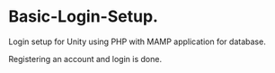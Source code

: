# Basic-Login-Setup.
Login setup for Unity using PHP with MAMP application for database.

Registering an account and login is done.
